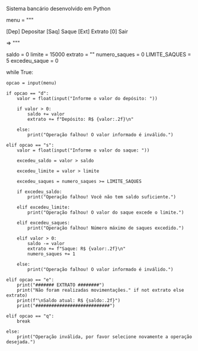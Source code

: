 Sistema bancário desenvolvido em Python

menu = """

[Dep] Depositar
[Saq] Saque
[Ext] Extrato
[0] Sair

=> """

saldo = 0
limite = 15000
extrato = ""
numero_saques = 0
LIMITE_SAQUES = 5
excedeu_saque = 0



while True:

    opcao = input(menu)

    if opcao == "d":
        valor = float(input("Informe o valor do depósito: "))

        if valor > 0:
            saldo += valor
            extrato += f"Depósito: R$ {valor:.2f}\n"

        else:
            print("Operação falhou! O valor informado é inválido.")

    elif opcao == "s":
        valor = float(input("Informe o valor do saque: "))

        excedeu_saldo = valor > saldo

        excedeu_limite = valor > limite

        excedeu_saques = numero_saques >= LIMITE_SAQUES

        if excedeu_saldo:
            print("Operação falhou! Você não tem saldo suficiente.")

        elif excedeu_limite:
            print("Operação falhou! O valor do saque excede o limite.")

        elif excedeu_saques:
            print("Operação falhou! Número máximo de saques excedido.")

        elif valor > 0:
            saldo -= valor
            extrato += f"Saque: R$ {valor:.2f}\n"
            numero_saques += 1

        else:
            print("Operação falhou! O valor informado é inválido.")

    elif opcao == "e":
        print("####### EXTRATO ########")
        print("Não foram realizadas movimentações." if not extrato else extrato)
        print(f"\nSaldo atual: R$ {saldo:.2f}")
        print("############################")

    elif opcao == "q":
        break

    else:
        print("Operação inválida, por favor selecione novamente a operação desejada.")
